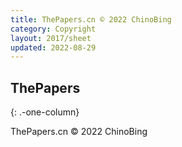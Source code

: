 ```yaml
---
title: ThePapers.cn © 2022 ChinoBing
category: Copyright
layout: 2017/sheet
updated: 2022-08-29
---
```


## ThePapers
{: .-one-column}

ThePapers.cn © 2022 ChinoBing